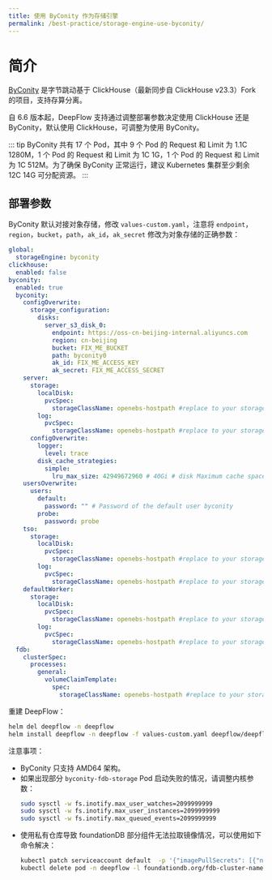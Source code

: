 ```yaml
---
title: 使用 ByConity 作为存储引擎
permalink: /best-practice/storage-engine-use-byconity/
---
```


# 简介

[ByConity](https://byconity.github.io/docs/introduction/main-principle-concepts) 是字节跳动基于 ClickHouse（最新同步自 ClickHouse v23.3）Fork 的项目，支持存算分离。

自 6.6 版本起，DeepFlow 支持通过调整部署参数决定使用 ClickHouse 还是 ByConity，默认使用 ClickHouse，可调整为使用 ByConity。

::: tip
ByConity 共有 17 个 Pod，其中 9 个 Pod 的 Request 和 Limit 为 1.1C 1280M，1 个 Pod 的 Request 和 Limit 为 1C 1G，1 个 Pod 的 Request 和 Limit 为 1C 512M。为了确保 ByConity 正常运行，建议 Kubernetes 集群至少剩余 12C 14G 可分配资源。
:::

## 部署参数

ByConity 默认对接对象存储，修改 `values-custom.yaml`，注意将 `endpoint`，`region`，`bucket`，`path`，`ak_id`，`ak_secret` 修改为对象存储的正确参数：

```yaml
global:
  storageEngine: byconity
clickhouse:
  enabled: false
byconity:
  enabled: true
  byconity:
    configOverwrite:
      storage_configuration:
        disks:
          server_s3_disk_0:
            endpoint: https://oss-cn-beijing-internal.aliyuncs.com
            region: cn-beijing
            bucket: FIX_ME_BUCKET
            path: byconity0
            ak_id: FIX_ME_ACCESS_KEY
            ak_secret: FIX_ME_ACCESS_SECRET
    server:
      storage:
        localDisk:
          pvcSpec:
            storageClassName: openebs-hostpath #replace to your storageClassName
        log:
          pvcSpec:
            storageClassName: openebs-hostpath #replace to your storageClassName
      configOverwrite:
        logger:
          level: trace
        disk_cache_strategies:
          simple:
            lru_max_size: 42949672960 # 40Gi # disk Maximum cache space 40 X 1024 X 1024 X 1024
    usersOverwrite:
      users:
        default:
          password: "" # Password of the default user byconity
        probe:
          password: probe
    tso:
      storage:
        localDisk:
          pvcSpec:
            storageClassName: openebs-hostpath #replace to your storageClassName
        log:
          pvcSpec:
            storageClassName: openebs-hostpath #replace to your storageClassName
    defaultWorker:
      storage:
        localDisk:
          pvcSpec:
            storageClassName: openebs-hostpath #replace to your storageClassName
        log:
          pvcSpec:
            storageClassName: openebs-hostpath #replace to your storageClassName
  fdb:
    clusterSpec:
      processes:
        general:
          volumeClaimTemplate:
            spec:
              storageClassName: openebs-hostpath #replace to your storageClassName
```

重建 DeepFlow：

```bash
helm del deepflow -n deepflow
helm install deepflow -n deepflow -f values-custom.yaml deepflow/deepflow
```

注意事项：
- ByConity 只支持 AMD64 架构。
- 如果出现部分 `byconity-fdb-storage` Pod 启动失败的情况，请调整内核参数：
    ```bash
    sudo sysctl -w fs.inotify.max_user_watches=2099999999
    sudo sysctl -w fs.inotify.max_user_instances=2099999999
    sudo sysctl -w fs.inotify.max_queued_events=2099999999
    ```
- 使用私有仓库导致 foundationDB 部分组件无法拉取镜像情况，可以使用如下命令解决：
    ```bash
    kubectl patch serviceaccount default  -p '{"imagePullSecrets": [{"name": "myregistrykey"}]}'  -n deepflow
    kubectl delete pod -n deepflow -l foundationdb.org/fdb-cluster-name=deepflow-byconity-fdb
    ```